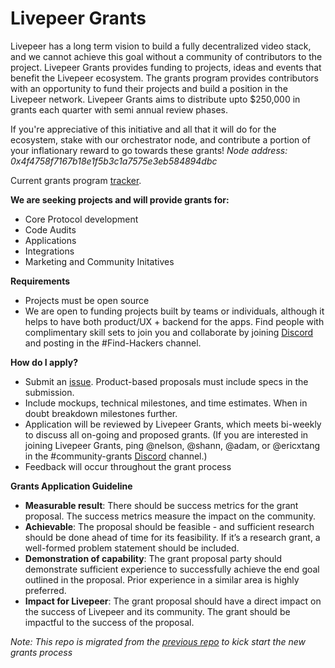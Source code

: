 # Livepeer Grants

Livepeer has a long term vision to build a fully decentralized video stack, and we cannot achieve this goal without a community of contributors to the project. Livepeer Grants provides funding to projects, ideas and events that benefit the Livepeer ecosystem. The grants program provides contributors with an opportunity to fund their projects and build a position in the Livepeer network. Livepeer Grants aims to distribute upto $250,000 in grants each quarter with semi annual review phases. 

If you're appreciative of this initiative and all that it will do for the ecosystem, stake with our orchestrator node, and contribute a portion of your inflationary reward to go towards these grants! *Node address: 0x4f4758f7167b18e1f5b3c1a7575e3eb584894dbc*

Current grants program [tracker](https://docs.google.com/spreadsheets/d/12B-NUgwWhP5R16kR1aGiOHw4HrK5fZ7bv8yBx4m876w/edit?usp=sharing).


**We are seeking projects and will provide grants for:**
* Core Protocol development
* Code Audits
* Applications
* Integrations
* Marketing and Community Initatives

**Requirements**
* Projects must be open source 
* We are open to funding projects built by teams or individuals, although it helps to have both product/UX + backend for the apps. Find people with complimentary skill sets to join you and collaborate by joining [Discord](https://discord.gg/cmpB7sH) and posting in the #Find-Hackers channel.

**How do I apply?**
* Submit an [issue](https://github.com/livepeer/Grant-Program/issues/new/choose). Product-based proposals must include specs in the submission. 
* Include mockups, technical milestones, and time estimates. When in doubt breakdown milestones further. 
* Application will be reviewed by Livepeer Grants, which meets bi-weekly to discuss all on-going and proposed grants. (If you are interested in joining Livepeer Grants, ping @nelson, @shann, @adam, or @ericxtang in the #community-grants [Discord](https://discord.gg/cmpB7sH) channel.) 
* Feedback will occur throughout the grant process 

**Grants Application Guideline**

* **Measurable result**: There should be success metrics for the grant proposal. The success metrics measure the impact on the community.
* **Achievable**: The proposal should be feasible - and sufficient research should be done ahead of time for its feasibility. If it’s a research grant, a well-formed problem statement should be included.
* **Demonstration of capability**: The grant proposal party should demonstrate sufficient experience to successfully achieve the end goal outlined in the proposal. Prior experience in a similar area is highly preferred.
* **Impact for Livepeer**: The grant proposal should have a direct impact on the success of Livepeer and its community. The grant should be impactful to the success of the proposal.



_Note: This repo is migrated from the [previous repo](https://github.com/Livepeer-Community-Node/Grant-Program) to kick start the new grants process_
